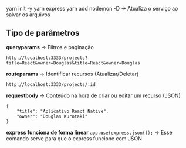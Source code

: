 yarn init -y
yarn express
yarn add nodemon -D -> Atualiza o serviço ao salvar os arquivos

## Tipo de parâmetros
**queryparams** -> Filtros e paginação
```
http://localhost:3333/projects?title=React&owner=Douglas&title=React&owner=Douglas
```
**routeparams** -> Identificar recursos (Atualizar/Deletar)
```
http://localhost:3333/projects/:id
```
**requestbody** -> Conteúdo na hora de criar ou editar um recurso (JSON)
```
{
	"title": "Aplicativo React Native",
	"owner": "Douglas Kurotaki"
}
```

**express funciona de forma linear**
`app.use(express.json());` -> Esse comando serve para que o express funcione com JSON